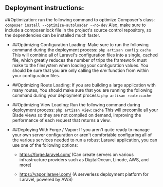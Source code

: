 ## Deployment instructions:
    
##Optimization:
    run the following command to optimize Composer's class: 
    `composer install --optimize-autoloader --no-dev`
    Also, make sure to include a composer.lock file in the project's source control repository, so the dependencies can be installed much faster.

- ##Optimizing Configuration Loading:
    Make sure to run the following command during the deployment process: 
    `php artisan config:cache`
    This will combine all of Laravel's configuration files into a single, cached file, which greatly reduces the number of trips the framework must make to the         filesystem when loading your configuration values.
    You should be sure that you are only calling the *env* function from within your configuration files.

- ##Optimizing Route Loading:
    If you are building a large application with many routes, You should make sure that you are running the following command during your deployment process: 
    `php artisan route:cache`

- ##Optimizing View Loading:
    Run the following command during deployment process: 
    `php artisan view:cache`
    This will precomlie all your Blade views so they are not compiled on demand, improving the performance of each request that returns a view.
    
- ##Deploying With Forge / Vapor:
    If you aren't quite ready to manage your own server configuration or aren't comfortable configuring all of the various services needed to run a robust Laravel       application, you can use one of the following options:
    - https://forge.laravel.com/ 
      (Can create servers on various infrastructure providers such as DigitalOcean, Linode, AWS, and more)
      
    - https://vapor.laravel.com/ 
      (A serverless deployment platform for Laravel, powered by AWS)
